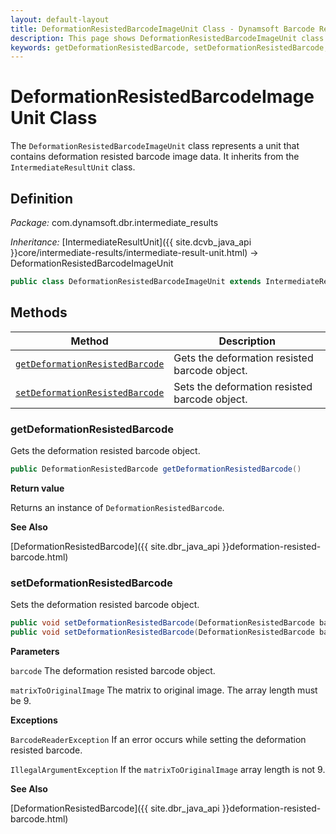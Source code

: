 ```yaml
---
layout: default-layout
title: DeformationResistedBarcodeImageUnit Class - Dynamsoft Barcode Reader Java Edition API Reference
description: This page shows DeformationResistedBarcodeImageUnit class definition of Dynamsoft Barcode Reader SDK Java Edition.
keywords: getDeformationResistedBarcode, setDeformationResistedBarcode, DeformationResistedBarcodeImageUnit, api reference
---
```

# DeformationResistedBarcodeImageUnit Class

The `DeformationResistedBarcodeImageUnit` class represents a unit that contains deformation resisted barcode image data. It inherits from the `IntermediateResultUnit` class.

## Definition

*Package:* com.dynamsoft.dbr.intermediate_results

*Inheritance:* [IntermediateResultUnit]({{ site.dcvb_java_api }}core/intermediate-results/intermediate-result-unit.html) -> DeformationResistedBarcodeImageUnit

```java
public class DeformationResistedBarcodeImageUnit extends IntermediateResultUnit
```

## Methods

| Method                            | Description |
|-----------------------------------|-------------|
| [`getDeformationResistedBarcode`](#getdeformationresistedbarcode) | Gets the deformation resisted barcode object.|
| [`setDeformationResistedBarcode`](#setdeformationresistedbarcode) | Sets the deformation resisted barcode object.|

### getDeformationResistedBarcode

Gets the deformation resisted barcode object.

```java
public DeformationResistedBarcode getDeformationResistedBarcode()
```

**Return value**

Returns an instance of `DeformationResistedBarcode`.

**See Also**

[DeformationResistedBarcode]({{ site.dbr_java_api }}deformation-resisted-barcode.html)

### setDeformationResistedBarcode

Sets the deformation resisted barcode object.

```java
public void setDeformationResistedBarcode(DeformationResistedBarcode barcode) throws BarcodeReaderException
public void setDeformationResistedBarcode(DeformationResistedBarcode barcode, double[] matrixToOriginalImage) throws BarcodeReaderException
```

**Parameters**

`barcode` The deformation resisted barcode object.

`matrixToOriginalImage` The matrix to original image. The array length must be 9.

**Exceptions**

`BarcodeReaderException` If an error occurs while setting the deformation resisted barcode.

`IllegalArgumentException` If the `matrixToOriginalImage` array length is not 9.

**See Also**

[DeformationResistedBarcode]({{ site.dbr_java_api }}deformation-resisted-barcode.html)
